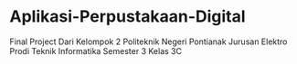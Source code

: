 # Aplikasi-Perpustakaan-Digital
Final Project Dari Kelompok 2 Politeknik Negeri Pontianak Jurusan Elektro Prodi Teknik Informatika Semester 3 Kelas 3C
